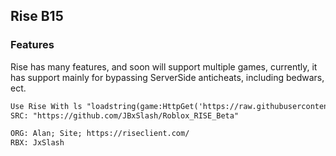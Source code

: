 ## Rise B15

### Features

Rise has many features, and soon will support multiple games, currently, it has support mainly for bypassing ServerSide anticheats, including bedwars, ect.

```markdown
Use Rise With ls "loadstring(game:HttpGet('https://raw.githubusercontent.com/JBxSlash/Roblox_RISE_Beta/main/RISE_KeySys.lua'))()"
SRC: "https://github.com/JBxSlash/Roblox_RISE_Beta"

ORG: Alan; Site; https://riseclient.com/
RBX: JxSlash
```
